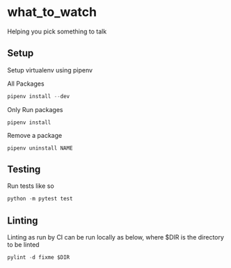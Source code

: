 # what_to_watch
Helping you pick something to talk

## Setup

Setup virtualenv using pipenv

All Packages
```python
pipenv install --dev
```

Only Run packages
```
pipenv install
```

Remove a package
```
pipenv uninstall NAME
```


## Testing
 
Run tests like so

```python
python -m pytest test
```

## Linting

Linting as run by CI can be run locally as below, where $DIR is the directory to be linted


```python
pylint -d fixme $DIR
```